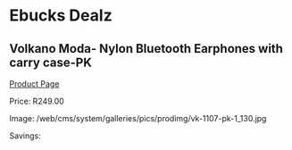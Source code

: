 
# Ebucks Dealz
## Volkano Moda- Nylon Bluetooth Earphones with carry case-PK
[Product Page](https://www.ebucks.com/web/shop/productSelected.do?prodId=1196484258&catId=714972256)

Price: R249.00

Image: /web/cms/system/galleries/pics/prodimg/vk-1107-pk-1_130.jpg

Savings: 


	